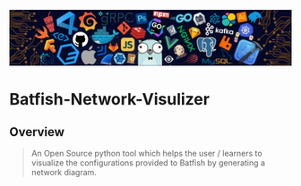 ![](https://github.com/PanduKonala/PanduKonala/blob/main/header_.png)
<br>
# Batfish-Network-Visulizer
## Overview
> An Open Source python tool which helps the user / learners to visualize the configurations provided to Batfish by generating a  network diagram.
